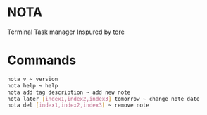 # NOTA
Terminal Task manager Inspured by [tore](https://github.com/rexim/tore)

# Commands
```bash
nota v ~ version
nota help ~ help 
nota add tag description ~ add new note 
nota later [index1,index2,index3] tomorrow ~ change note date
nota del [index1,index2,index3] ~ remove note 
```
